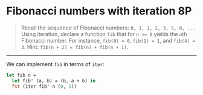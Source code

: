 # Fibonacci numbers with iteration 8P

> Recall the sequence of Fibonacci numbers: `0, 1, 1, 2, 3, 5, 8, ...`
> Using iteration, declare a function `fib` that for `n >= 0` yields the `n`th Fibonacci number.
> For instance, `fib(0) = 0`, `fib(1) = 1`, and `fib(4) = 3`.
> Hint:
> `fib(n + 2) = fib(n) + fib(n + 1)`.

---

We can implement `fib` in terms of `iter`:
```ocaml
let fib n =
  let fib' (a, b) = (b, a + b) in
  fst (iter fib' n (0, 1))
```
